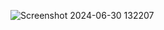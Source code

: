 ![Screenshot 2024-06-30 132207](https://github.com/17aditya45/A-CRM-APPLICATION-FOR-WHOLESALE-RICE-MILL/assets/124552252/40fa074f-ef33-4929-a566-81526f732916)
